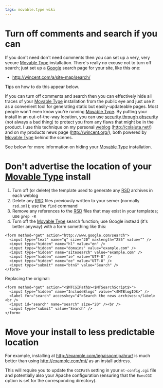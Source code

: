 ```yaml
---
tags: movable.type wiki
---
```


# Turn off comments and search if you can

If you don't need don't need comments then you can set up a very, very secure [Movable Type](/wiki/Movable_Type) installation. There's really no excuse not to turn off search; just set up a [Google](/wiki/Google) search page for your site, like this one:

-   <http://wincent.com/a/site-map/search/>

Tips on how to do this appear below.

If you can turn off comments and search then you can effectively hide all traces of your [Movable Type](/wiki/Movable_Type) installation from the public eye and just use it as a convenient tool for generating static but easily-updateable pages. Most people won't even know you're running [Movable Type](/wiki/Movable_Type). By putting your install in an out-of-the-way location, you can use [security through obscurity](/wiki/security_through_obscurity) (not always a bad thing) to protect you from any flaws that might be in the product. I use this technique on my personal [weblog](/wiki/weblog) (<http://colaiuta.net/>) and on my products news page (<http://wincent.org/>), both powered by [Movable Type](/wiki/Movable_Type) behind the scenes.

See below for more information on hiding your [Movable Type](/wiki/Movable_Type) installation.

# Don't advertise the location of your [Movable Type](/wiki/Movable_Type) install

1.  Turn off (or delete) the template used to generate any [RSD](/wiki/RSD) archives in each weblog
2.  Delete any [RSD](/wiki/RSD) files previously written to your server (normally `rsd.xml`); use the `find` command
3.  Remove any references to the [RSD](/wiki/RSD) files that may exist in your templates; use `grep -R`
4.  Turn off the [Movable Type](/wiki/Movable_Type) search function; use Google instead (it's better anyway) with a form something like this:

<!-- -->

    <form method="get" action="http://www.google.com/search">
      <input type="text" name="q" size="20" maxlength="255" value="" />
      <input type="hidden" name="hl" value="en" />
      <input type="hidden" name="domains" value="example.com" />
      <input type="hidden" name="sitesearch" value="example.com" />
      <input type="hidden" name="ie" value="UTF-8" />
      <input type="hidden" name="oe" value="UTF-8" />
      <input type="submit" name="btnG" value="Search" />
    </form>

Replacing the original:

    <form method="get" action="<$MTCGIPath$><$MTSearchScript$>">
      <input type="hidden" name="IncludeBlogs" value="<$MTBlogID$>" />
      <label for="search" accesskey="4">Search the news archives:</label><br />
      <input id="search" name="search" size="20" /><br />
      <input type="submit" value="Search" />
    </form>

# Move your install to less predictable location

For example, installing at <http://example.com/iegaisoomipahrur/> is much better than using <http://example.com/mt/> as an install address.

This will require you to update the `CGIPath` setting in your `mt-config.cgi` file and potentially also your Apache configuration (ensuring that the `ExecCGI` option is set for the corresponding directory).
